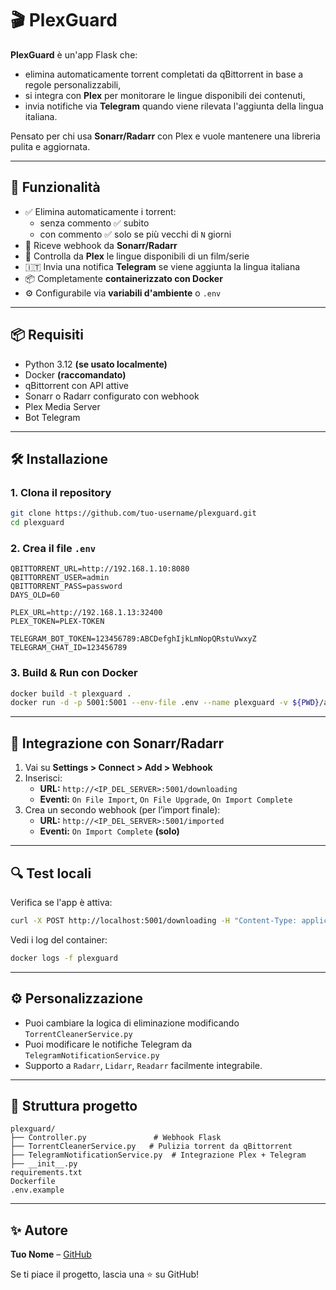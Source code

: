 # 🎬 PlexGuard

**PlexGuard** è un'app Flask che:
- elimina automaticamente torrent completati da qBittorrent in base a regole personalizzabili,
- si integra con **Plex** per monitorare le lingue disponibili dei contenuti,
- invia notifiche via **Telegram** quando viene rilevata l'aggiunta della lingua italiana.

Pensato per chi usa **Sonarr/Radarr** con Plex e vuole mantenere una libreria pulita e aggiornata.

---

## 🚀 Funzionalità

- ✅ Elimina automaticamente i torrent:
  - senza commento ✅ subito
  - con commento ✅ solo se più vecchi di `N` giorni
- 🔁 Riceve webhook da **Sonarr/Radarr**
- 🧠 Controlla da **Plex** le lingue disponibili di un film/serie
- 🇮🇹 Invia una notifica **Telegram** se viene aggiunta la lingua italiana
- 📦 Completamente **containerizzato con Docker**
- ⚙️ Configurabile via **variabili d'ambiente** o `.env`

---

## 📦 Requisiti

- Python 3.12 **(se usato localmente)**  
- Docker **(raccomandato)**
- qBittorrent con API attive
- Sonarr o Radarr configurato con webhook
- Plex Media Server
- Bot Telegram

---

## 🛠️ Installazione

### 1. Clona il repository

```bash
git clone https://github.com/tuo-username/plexguard.git
cd plexguard
```

### 2. Crea il file `.env`

```env
QBITTORRENT_URL=http://192.168.1.10:8080
QBITTORRENT_USER=admin
QBITTORRENT_PASS=password
DAYS_OLD=60

PLEX_URL=http://192.168.1.13:32400
PLEX_TOKEN=PLEX-TOKEN

TELEGRAM_BOT_TOKEN=123456789:ABCDefghIjkLmNopQRstuVwxyZ
TELEGRAM_CHAT_ID=123456789
```

### 3. Build & Run con Docker

```bash
docker build -t plexguard .
docker run -d -p 5001:5001 --env-file .env --name plexguard -v ${PWD}/audio_tracks.json:/app/audio_tracks.json plexguard
```

---

## 🧩 Integrazione con Sonarr/Radarr

1. Vai su **Settings > Connect > Add > Webhook**
2. Inserisci:
   - **URL:** `http://<IP_DEL_SERVER>:5001/downloading`
   - **Eventi:** `On File Import`, `On File Upgrade`, `On Import Complete`
3. Crea un secondo webhook (per l’import finale):
   - **URL:** `http://<IP_DEL_SERVER>:5001/imported`
   - **Eventi:** `On Import Complete` **(solo)**

---

## 🔍 Test locali

Verifica se l'app è attiva:

```bash
curl -X POST http://localhost:5001/downloading -H "Content-Type: application/json" -d '{}'
```

Vedi i log del container:

```bash
docker logs -f plexguard
```

---

## ⚙ Personalizzazione

- Puoi cambiare la logica di eliminazione modificando `TorrentCleanerService.py`
- Puoi modificare le notifiche Telegram da `TelegramNotificationService.py`
- Supporto a `Radarr`, `Lidarr`, `Readarr` facilmente integrabile.

---

## 📁 Struttura progetto

```
plexguard/
├── Controller.py               # Webhook Flask
├── TorrentCleanerService.py   # Pulizia torrent da qBittorrent
├── TelegramNotificationService.py  # Integrazione Plex + Telegram
├── __init__.py
requirements.txt
Dockerfile
.env.example
```

---

## ✨ Autore

**Tuo Nome** – [GitHub](https://github.com/tuo-username)

Se ti piace il progetto, lascia una ⭐ su GitHub!
